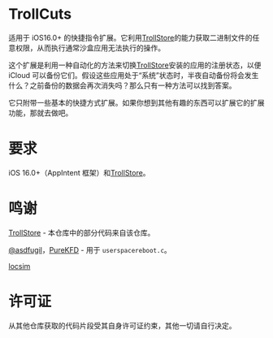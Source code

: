 # TrollCuts
适用于 iOS16.0+ 的快捷指令扩展。它利用[TrollStore](https://github.com/opa334/TrollStore)的能力获取二进制文件的任意权限，从而执行通常沙盒应用无法执行的操作。

这个扩展是利用一种自动化的方法来切换[TrollStore](https://github.com/opa334/TrollStore)安装的应用的注册状态，以便 iCloud 可以备份它们。假设这些应用处于“系统”状态时，半夜自动备份将会发生什么？之前备份的数据会再次消失吗？那么只有一种方法可以找到答案。

它只附带一些基本的快捷方式扩展。如果你想到其他有趣的东西可以扩展它的扩展功能，那就去做吧。

# 要求
iOS 16.0+（AppIntent 框架）和[TrollStore](https://github.com/opa334/TrollStore)。

# 鸣谢
[TrollStore](https://github.com/opa334/TrollStore) - 本仓库中的部分代码来自该仓库。

[@asdfugil](https://gist.github.com/asdfugil/e7b2fd92d8956716c46df54d4b1043e6)，[PureKFD](https://github.com/PureKFD/PureKFD) - 用于 `userspacereboot.c`。

[locsim](https://github.com/udevsharold/locsim)

# 许可证
从其他仓库获取的代码片段受其自身许可证约束，其他一切请自行决定。
